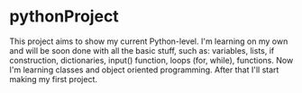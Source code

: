 # pythonProject
This project aims to show my current Python-level. I'm learning on my own and will be soon done with all the basic stuff, such as: variables, lists, if construction, dictionaries, input() function, loops (for, while), functions. Now I'm learning classes and object oriented programming. After that I'll start making my first project.
